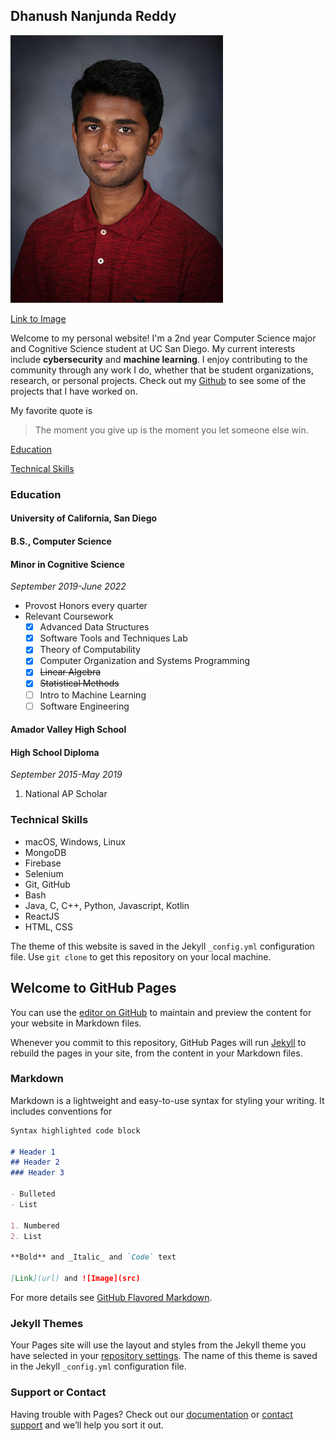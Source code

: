 ## Dhanush Nanjunda Reddy

![image](images/Dhanush_Image.png)

[Link to Image](images/Dhanush_Image.png)

Welcome to my personal website! I'm a 2nd year Computer Science major and Cognitive Science student at UC San Diego. My current interests include **cybersecurity** and **machine learning**. I enjoy contributing to the community through any work I do, whether that be student organizations, research, or personal projects. Check out my [Github](https://github.com/dnanjunda) to see some of the projects that I have worked on.

My favorite quote is
> The moment you give up is the moment you let someone else win.

[Education](https://github.com/dnanjunda/dnanjunda.github.io#education)

[Technical Skills](https://github.com/dnanjunda/dnanjunda.github.io#technical-skills)

### Education
#### University of California, San Diego
#### B.S., Computer Science
#### Minor in Cognitive Science

*September 2019-June 2022*

- Provost Honors every quarter
- Relevant Coursework
  - [x] Advanced Data Structures
  - [x] Software Tools and Techniques Lab
  - [x] Theory of Computability
  - [x] Computer Organization and Systems Programming
  - [x] ~~Linear Algebra~~
  - [x] ~~Statistical Methods~~
  - [ ] Intro to Machine Learning
  - [ ] Software Engineering
  
#### Amador Valley High School
#### High School Diploma

*September 2015-May 2019*

1. National AP Scholar

### Technical Skills

- macOS, Windows, Linux
- MongoDB
- Firebase
- Selenium
- Git, GitHub
- Bash
- Java, C, C++, Python, Javascript, Kotlin
- ReactJS
- HTML, CSS

The theme of this website is saved in the Jekyll `_config.yml` configuration file. Use `git clone` to get this repository on your local machine.

## Welcome to GitHub Pages

You can use the [editor on GitHub](https://github.com/dnanjunda/cse110-lab1/edit/main/README.md) to maintain and preview the content for your website in Markdown files.

Whenever you commit to this repository, GitHub Pages will run [Jekyll](https://jekyllrb.com/) to rebuild the pages in your site, from the content in your Markdown files.

### Markdown

Markdown is a lightweight and easy-to-use syntax for styling your writing. It includes conventions for

```markdown
Syntax highlighted code block

# Header 1
## Header 2
### Header 3

- Bulleted
- List

1. Numbered
2. List

**Bold** and _Italic_ and `Code` text

[Link](url) and ![Image](src)
```

For more details see [GitHub Flavored Markdown](https://guides.github.com/features/mastering-markdown/).

### Jekyll Themes

Your Pages site will use the layout and styles from the Jekyll theme you have selected in your [repository settings](https://github.com/dnanjunda/cse110-lab1/settings). The name of this theme is saved in the Jekyll `_config.yml` configuration file.

### Support or Contact

Having trouble with Pages? Check out our [documentation](https://docs.github.com/categories/github-pages-basics/) or [contact support](https://github.com/contact) and we’ll help you sort it out.
